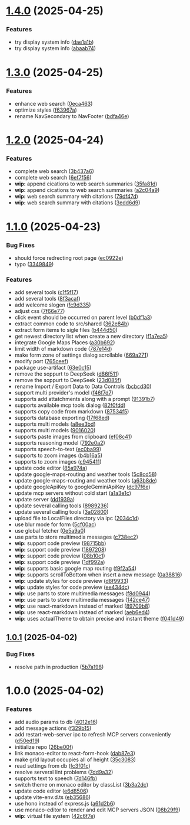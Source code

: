 # [1.4.0](https://github.com/HyperChatBot/exodus/compare/v1.3.0...v1.4.0) (2025-04-25)

### Features

- try display system info ([dae1a1b](https://github.com/HyperChatBot/exodus/commit/dae1a1b8eb132559b1ea951ecd71f799c0381ad6))
- try display system info ([abaab74](https://github.com/HyperChatBot/exodus/commit/abaab74ff2261e3e37c62f10126b0e6e3405b1fc))

# [1.3.0](https://github.com/HyperChatBot/exodus/compare/v1.2.0...v1.3.0) (2025-04-25)

### Features

- enhance web search ([0eca463](https://github.com/HyperChatBot/exodus/commit/0eca4636f8a46c27671f8c34d318be79bfc7ad26))
- optimize styles ([f63967a](https://github.com/HyperChatBot/exodus/commit/f63967acc23ed302d8afd8d1feafa6c62078f7b0))
- rename NavSecondary to NavFooter ([bdfa46e](https://github.com/HyperChatBot/exodus/commit/bdfa46ea490902e691a6850819cd3a5b9a5484fc))

# [1.2.0](https://github.com/HyperChatBot/exodus/compare/v1.1.0...v1.2.0) (2025-04-24)

### Features

- complete web search ([3b437a6](https://github.com/HyperChatBot/exodus/commit/3b437a6b613f2707308876f5e6e9bab45f98bdb2))
- complete web search ([6ef7f56](https://github.com/HyperChatBot/exodus/commit/6ef7f564674fc8613b86e6e6af54e68fa37ad4a7))
- **wip:** append cications to web search summaries ([35fa81d](https://github.com/HyperChatBot/exodus/commit/35fa81dc7818128dd64508b96c868998adafd088))
- **wip:** append cications to web search summaries ([a2c04a9](https://github.com/HyperChatBot/exodus/commit/a2c04a92ded834cf32dc40a94e796c0ceb84beba))
- **wip:** web search summary with citations ([79df47d](https://github.com/HyperChatBot/exodus/commit/79df47d17b7a1dc7aa8a202b0ffe4f137083884e))
- **wip:** web search summary with citations ([3edd6d9](https://github.com/HyperChatBot/exodus/commit/3edd6d932cbbec89b425c6e5c8188a8ddda86da7))

# [1.1.0](https://github.com/HyperChatBot/exodus/compare/v1.0.1...v1.1.0) (2025-04-23)

### Bug Fixes

- should force redrecting root page ([ec0922e](https://github.com/HyperChatBot/exodus/commit/ec0922e0a1d24115ef81b409f4d45f627043f6a9))
- typo ([3349849](https://github.com/HyperChatBot/exodus/commit/33498497d9da281d5786ff8a4aa72738b6519b7d))

### Features

- add several tools ([c1f5f17](https://github.com/HyperChatBot/exodus/commit/c1f5f1711cd37defa6c9e882c034437b4eb4b803))
- add several tools ([8f3acaf](https://github.com/HyperChatBot/exodus/commit/8f3acaf86ee1800597953c5342c8f6c6f7b9f1b0))
- add welcome slogen ([fc9d335](https://github.com/HyperChatBot/exodus/commit/fc9d33540a4c5375691becaded4315754e5b14ce))
- adjust css ([7f66e77](https://github.com/HyperChatBot/exodus/commit/7f66e776127e8e248ec3e1a6077a97f0b6a4d81c))
- click event should be occurred on parent level ([b0df1a3](https://github.com/HyperChatBot/exodus/commit/b0df1a3c1b49ecb6bdabc6556e2b729105f2a7f7))
- extract common code to src/shared ([362e84b](https://github.com/HyperChatBot/exodus/commit/362e84bbc21cf5697a0b688d84059aff2fd0f50a))
- extract form items to sigle files ([b444d50](https://github.com/HyperChatBot/exodus/commit/b444d500cd15cbbcaa23b828cfb13828fa2cb1f6))
- get newest directory list when create a new directory ([f1a7ea5](https://github.com/HyperChatBot/exodus/commit/f1a7ea5db5f72ec0880da2a45ee02398daf93d88))
- integrate Google Maps Places ([a30b692](https://github.com/HyperChatBot/exodus/commit/a30b692e5d75a1c02738ee54622e392196042e5d))
- limit width of markdown code ([787e14d](https://github.com/HyperChatBot/exodus/commit/787e14dcd11035fce63492579ea1891f1efa0ee2))
- make form zone of settings dialog scrollable ([669a271](https://github.com/HyperChatBot/exodus/commit/669a271adb25d940432b0f325e9235aefc76235f))
- modify port ([765ceef](https://github.com/HyperChatBot/exodus/commit/765ceef78da65896e5d745595ae80f2934d9c6c3))
- package use-artifact ([63e0c15](https://github.com/HyperChatBot/exodus/commit/63e0c159c51e3c23c91016cc44cbb4a42d28384b))
- remove the soppurt to DeepSeek ([d86f511](https://github.com/HyperChatBot/exodus/commit/d86f511ebb1b9771c56a741f2ac7589e8ab062ab))
- remove the soppurt to DeepSeek ([23d085f](https://github.com/HyperChatBot/exodus/commit/23d085f926e8a4ed5a16d8acda5cf2ac885806f2))
- rename Import / Export Data to Data Controls ([bcbcd30](https://github.com/HyperChatBot/exodus/commit/bcbcd3091b749ee5f683c49a6ed5348eabc3ec9e))
- support multi provider's model ([f46f7d7](https://github.com/HyperChatBot/exodus/commit/f46f7d70cb49b08f4736242d7b8496663c813ca5))
- supports add attatchments along with a prompt ([91391b7](https://github.com/HyperChatBot/exodus/commit/91391b7f0e76793a0c0d3ec7ba686b5d75be18cc))
- supports available mcp tools dialog ([82f0fdd](https://github.com/HyperChatBot/exodus/commit/82f0fdd19cc9384cf4617cb293e23761b00e2ee4))
- supports copy code from markdown ([87534f5](https://github.com/HyperChatBot/exodus/commit/87534f5053754c03a1cadef03b7748f5cdbb2a22))
- supports database exporting ([17f68ed](https://github.com/HyperChatBot/exodus/commit/17f68ed05fb396306de798914845d9ae88f96ce9))
- supports multi models ([a8ee3bd](https://github.com/HyperChatBot/exodus/commit/a8ee3bdcece66fd95d20257dda2dcdf6c809396f))
- supports multi models ([9016020](https://github.com/HyperChatBot/exodus/commit/9016020194bb249458a6e28499f74aeb90ff9970))
- supports paste images from clipboard ([ef08c41](https://github.com/HyperChatBot/exodus/commit/ef08c41c5a3dee86a85322c80642eae89b630245))
- supports reasoning model ([792e0a2](https://github.com/HyperChatBot/exodus/commit/792e0a2ca638ae83943bb37e966f74cf32721c39))
- supports speech-to-text ([ec0ba99](https://github.com/HyperChatBot/exodus/commit/ec0ba998fd479ee3409ca925966e221b5f5b0e41))
- supports to zoom images ([b4b16a5](https://github.com/HyperChatBot/exodus/commit/b4b16a5239bcf9cf71721f9f5650abc458f83891))
- supports to zoom images ([c945411](https://github.com/HyperChatBot/exodus/commit/c9454114c0309bbffda128ce686933dbd92a00f4))
- update code editor ([85a974a](https://github.com/HyperChatBot/exodus/commit/85a974a454a62c5f943f8a1de3c4fe9c92206059))
- update google-maps-routing and weather tools ([5c8cd58](https://github.com/HyperChatBot/exodus/commit/5c8cd58fb07d83eb77d4f0edaafca850fea550e9))
- update google-maps-routing and weather tools ([a63b8de](https://github.com/HyperChatBot/exodus/commit/a63b8de9cc60101931628d7165df20d771b83cfd))
- update googleApiKey to googleGeminiApiKey ([dc97f6e](https://github.com/HyperChatBot/exodus/commit/dc97f6e3994eed0b532de64366d3a95b2b646fb9))
- update mcp servers without cold start ([a1a3e1c](https://github.com/HyperChatBot/exodus/commit/a1a3e1cd78449ffa2039f3bc531cb673a35e7bb5))
- update server ([dd1939a](https://github.com/HyperChatBot/exodus/commit/dd1939a59e300bc618dfd734e97236f476eb8f80))
- update several calling tools ([8989236](https://github.com/HyperChatBot/exodus/commit/8989236434a880b61d532e045327377070dc915d))
- update several calling tools ([3a02800](https://github.com/HyperChatBot/exodus/commit/3a02800fe9e50d1c382d945f6f6516bde0feacfc))
- upload file to LocalFiles directory via ipc ([2034c1d](https://github.com/HyperChatBot/exodus/commit/2034c1d2167f96d3515b40b73156fd06aa52acff))
- use blur mode for form ([5cf00ac](https://github.com/HyperChatBot/exodus/commit/5cf00ac46eeb133af4056bf029313082823da380))
- use global fetcher ([0e5a9a0](https://github.com/HyperChatBot/exodus/commit/0e5a9a0a8f75c8fb942b23e8efd12dd8a9f79680))
- use parts to store multimedia messages ([c738ec2](https://github.com/HyperChatBot/exodus/commit/c738ec28878c4f17197ed1eea7c460c5084df139))
- **wip:** support code preview ([98715bb](https://github.com/HyperChatBot/exodus/commit/98715bb630340e6dd834affa41121e2208a1a1f1))
- **wip:** support code preview ([1897208](https://github.com/HyperChatBot/exodus/commit/1897208b67e277f6044a901a2b130b8050afd1a7))
- **wip:** support code preview ([08b10c1](https://github.com/HyperChatBot/exodus/commit/08b10c17b80335a883fe8e036a20ad6f71b71860))
- **wip:** support code preview ([1df992a](https://github.com/HyperChatBot/exodus/commit/1df992a51335d9bd72d322f6d5ca920f3770cbec))
- **wip:** supports basic google map routing ([f9f2a54](https://github.com/HyperChatBot/exodus/commit/f9f2a54b4e452b4515b5c67a3200141027f0f48b))
- **wip:** supports scrollToBottom when insert a new message ([0a38816](https://github.com/HyperChatBot/exodus/commit/0a388167aaa737acf8573e2ee4e2707c0ac81f1f))
- **wip:** update styles for code preview ([d8f9933](https://github.com/HyperChatBot/exodus/commit/d8f9933b11f33d295c4d9b504e4612f10d366776))
- **wip:** update styles for code preview ([ee434dc](https://github.com/HyperChatBot/exodus/commit/ee434dc5da15608e72bf1832bffd284de39c2ec0))
- **wip:** use parts to store multimedia messages ([f8d0944](https://github.com/HyperChatBot/exodus/commit/f8d0944e4a9f27bd1c62029d898785730a4089e9))
- **wip:** use parts to store multimedia messages ([142ce47](https://github.com/HyperChatBot/exodus/commit/142ce475edd0a5fd1b54fb78d3ca9638d7cb77b2))
- **wip:** use react-markdown instead of marked ([89709b8](https://github.com/HyperChatBot/exodus/commit/89709b816fbf1e5a6b0a8627cc119332e29d928f))
- **wip:** use react-markdown instead of marked ([aeb6ed4](https://github.com/HyperChatBot/exodus/commit/aeb6ed46500bb4f57810f7c6b4361391b54f75cd))
- **wip:** uses actualTheme to obtain precise and instant theme ([f041d49](https://github.com/HyperChatBot/exodus/commit/f041d499f0a409958d535e9ebc3e2e7a660990db))

## [1.0.1](https://github.com/HyperChatBot/exodus/compare/v1.0.0...v1.0.1) (2025-04-02)

### Bug Fixes

- resolve path in production ([5b7a198](https://github.com/HyperChatBot/exodus/commit/5b7a198e9e8237432b336a440001cba34e893c30))

# 1.0.0 (2025-04-02)

### Features

- add audio params to db ([4012e16](https://github.com/HyperChatBot/exodus/commit/4012e162f5cfcf6a1ffad438a580eb0aa6609ed2))
- add message actions ([f329b15](https://github.com/HyperChatBot/exodus/commit/f329b154ffe51d9787b728688e91eabd3e0af5ad))
- add restart-web-server ipc to refresh MCP servers conveniently ([d50ed19](https://github.com/HyperChatBot/exodus/commit/d50ed19b2058fdaaf4a75904fb846033b3b49d68))
- initialize repo ([26be00f](https://github.com/HyperChatBot/exodus/commit/26be00f894965685552e82d9089b58bebb23a6a7))
- link monaco-editor to react-form-hook ([dab87e3](https://github.com/HyperChatBot/exodus/commit/dab87e3b59cb20265054af2312430f9dcc71d6ba))
- make grid layout occupies all of height ([35c3083](https://github.com/HyperChatBot/exodus/commit/35c3083c2c8a765d00d000cc0aa95dceb071e14b))
- read settings from db ([fc3f01c](https://github.com/HyperChatBot/exodus/commit/fc3f01ce2fa2275253b9c72a1e7200bc0f7e8c80))
- resolve serveral lint problems ([7dd9a32](https://github.com/HyperChatBot/exodus/commit/7dd9a32fb90adf5be4062dad85b10ee8f509dce3))
- supports text to speech ([7d146fb](https://github.com/HyperChatBot/exodus/commit/7d146fb9f890249f6e21225485c1f9d5a58d4f02))
- switch theme on monaco editor by classList ([3b3a2dc](https://github.com/HyperChatBot/exodus/commit/3b3a2dc3b7a7cc65d6509ac253508d2b145dd34d))
- update code editor ([e6d8506](https://github.com/HyperChatBot/exodus/commit/e6d85064aae28ecba054a92f44e4b44a6043ed4a))
- update vite-env.d.ts ([eb35686](https://github.com/HyperChatBot/exodus/commit/eb35686a867c12daf0981640ce9a6616079b3338))
- use hono instead of express.js ([a61d2b6](https://github.com/HyperChatBot/exodus/commit/a61d2b6f7dcaad5c9e4842901182ebdd5ba7e39d))
- use monaco-editor to render and edit MCP servers JSON ([08b29f9](https://github.com/HyperChatBot/exodus/commit/08b29f9aadb101469448ce450a3a6eb3fb7126f0))
- **wip:** virtual file system ([42c6f7e](https://github.com/HyperChatBot/exodus/commit/42c6f7e68de417aa4bf00ce5ea3399c6d0ff1487))
